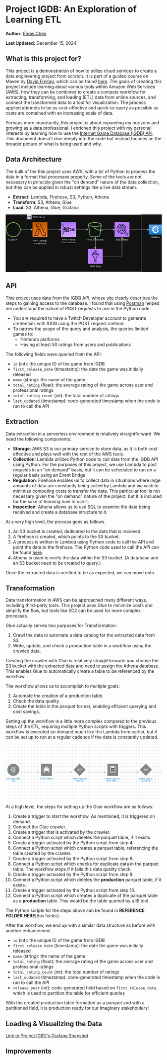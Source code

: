# Project IGDB: An Exploration of Learning ETL
**Author:** [Ehow Chen](https://github.com/ehowc)

**Last Updated:** December 15, 2024

## What is this project for?
This project is a demonstration of how to utilize cloud services to create a data engineering project from scratch. It is part of a guided course on Maven by [David Freitag](https://github.com/dkfreitag), which can be found [here](https://maven.com/david-freitag/first-serverless-de-project). The goals of creating this project include learning about various tools within Amazon Web Services (AWS), how they can be combined to create a compete workflow for extracting, transforming, and loading (ETL) data from online sources, and connect the transformed data to a tool for visualization. The process applied attempts to be as cost-effective and quick-to-query as possible so costs are contained with an increasing scale of data.

Perhaps more importantly, this project is about expanding my horizons and growing as a data professional. I enriched this project with my personal interests by learning how to use the [Internet Game Database (IGDB) API](https://www.igdb.com/api). This document doesn't dive deeply into the code but instead focuses on the broader picture of what is being used and why.

## Data Architecture 

The bulk of the this project uses AWS, with a bit of Python to process the data in a format that processes properly. Some of the tools are not necessary in principle given the "on demand" nature of the data collection, but they can be applied in robust settings like a live data stream.
* **Extract**: Lambda, Firehose, S3, Python, Athena
* **Transform**: S3, Athena, Glue
* **Load**: S3, Athena, Glue, Grafana

![The architecture diagram for this project, featuring AWS and Grafana. Diagram generated using Draw.io.](images/project_igdb_architecture.png)

## API

This project uses data from the IGDB API, whose [site](https://www.igdb.com/api) clearly describes the steps to gaining access to the database. I found that using [Postman](https://www.postman.com/) helped me understand the nature of POST requests to use in the Python code.
* You are required to have a Twitch Developer account to generate credentials with IGDB using the POST request method.
* To narrow the scope of the query and analysis, the queries limited games to:
  * Nintendo platforms
  * Having at least 50 ratings from users and publications

The following fields were queried from the API:
* `id` (int): the unique ID of the game from IGDB
* `first_release_date` (timestamp): the date the game was initially released
* `name` (string): the name of the game
* `total_rating` (float): the average rating of the game across user and professional ratings
* `total_rating_count` (int): the total number of ratings
* `last_updated` (timestamp): code-generated timestamp when the code is run to call the API

## Extraction

Data extraction in a serverless environment is relatively straightforward. We need the following components:
* **Storage**: AWS S3 is our primary service to store data, as it is both cost effective and plays well with the rest of the AWS tools.
* **Collection**: Lambda utilizes Python code to call data from the IGDB API using Python. For the purposes of this project, we use Lambda to post requests in an "on demand" basis, but it can be scheduled to run on a regular basis using an Event Bridge.
* **Regulation**: Firehose enables us to collect data in situations where large amounts of data are constantly being called by Lambda and we wish to minimize computing costs to transfer the data. This particular tool is not necessary given the "on demand" nature of the project, but it is included for the sake of learning how to use it.
* **Inspection**: Athena allows us to use SQL to examine the data being received and create a database structure to it.

At a very high level, the process goes as follows.
1. An S3 bucket is created, dedicated to the data that is received.
2. A firehose is created, which points to the S3 bucket.
3. A process is written in Lambda using Python code to call the API and point the data to the firehose. The Python code used to call the API can be found [here](lambda/get_igdb_data_lambda.py).
4. Athena is used to verify the data within the S3 bucket. (A database and an S3 bucket need to be created to query.)

Once the extracted data is verified to be as expected, we can move onto...

## Transformation

Data transformation in AWS can be approached many different ways, including third-party tools. This project uses Glue to minimize costs and simplify the flow, but tools like EC2 can be used for more complex processes.

Glue actually serves two purposes for Transformation:
1. Crawl the data to automate a data catalog for the extracted data from S3.
2. Write, update, and check a production table in a workflow using the crawled data.

Creating the crawler with Glue is relatively straightforward: you choose the S3 bucket with the extracted data and need to assign the Athena database. This enables Glue to automatically create a table to be referenced by the workflow.

The workflow allows us to accomplish to multiple goals:
1. Automate the creation of a production table.
2. Check the data quality.
3. Create the table in the parquet format, enabling efficient querying and cost savings.

Setting up the workflow is a little more complex compared to the previous steps of the ETL, requiring multiple Python scripts with triggers. This workflow is executed on demand much like the Lambda from earlier, but it can be set up to run at a regular cadence if the data is constantly updated. 

![The beginning of the Glue workflow.](images/project_igdb_glue_workflow.png)

At a high level, the steps for setting up the Glue workflow are as follows:
1. Create a trigger to start the workflow. As mentioned, it is triggered on demand.
2. Connect the Glue crawler.
3. Create a trigger that is activated by the crawler.
4. Connect a Python script which deletes the parquet table, if it exists.
5. Create a trigger activated by the Python script from step 4.
6. Connect a Python script which creates a parquet table, referencing the table created by the crawler.
7. Create a trigger activated by the Python script from step 6.
8. Connect a Python script which checks for duplicate data in the parquet table. The workflow stops if it fails this data quality check.
9. Create a trigger activated by the Python script from step 8.
10. Connect a Python script which deletes the **production** parquet table, if it exists.
11. Create a trigger activated by the Python script from step 10.
12. Connect a Python script which creates a duplicate of the parquet table as a **production** table. This would be the table queried by a BI tool.

The Python scripts for the steps above can be found in **REFERENCE FOLDER HERE**[this folder].

After the workflow, we end up with a similar data structure as before with another enhancement.
* `id` (int): the unique ID of the game from IGDB
* `first_release_date` (timestamp): the date the game was initially released
* `name` (string): the name of the game
* `total_rating` (float): the average rating of the game across user and professional ratings
* `total_rating_count` (int): the total number of ratings
* `last_updated` (timestamp): code-generated timestamp when the code is run to call the API
* `release_year` (int): code-generated field based on `first_release_date`, which is used to partition the table for efficient queries

With the created production table formatted as a parquet and with a partitioned field, it is production ready for our imaginary stakeholders!

## Loading & Visualizing the Data



[Link to Project IGBD's Grafana Snapshot](https://ehowconsults.grafana.net/dashboard/snapshot/2EuZOXr4pB4noHQbvUNC5LGuQNIpiUuf)

## Improvements


